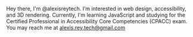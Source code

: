  Hey there, I'm @alexisreytech.
 I’m interested in web design, accessibility, and 3D rendering.
 Currently, I'm learning JavaScript and studying for the Certified Professional in Accessibility Core Competencies (CPACC) exam.
 You may reach me at alexis.rey.tech@gmail.com

<!---
alexisreytech/alexisreytech is a ✨ special ✨ repository because its `README.md` (this file) appears on your GitHub profile.
You can click the Preview link to take a look at your changes.
--->
